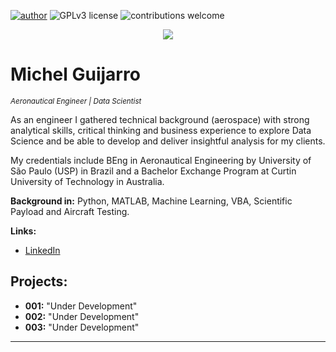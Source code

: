 [![author](https://img.shields.io/badge/python-3.7+-blue.svg)](https://www.python.org/downloads/release/python-365/)
![GPLv3 license](https://img.shields.io/badge/License-GPLv3-blue.svg)
![contributions welcome](https://img.shields.io/badge/contributions-welcome-brightgreen.svg?style=flat)

<p align="center">
  <img src="pic_git.png"
</p>

# Michel Guijarro
<sub>*Aeronautical Engineer | Data Scientist* </sub>

As an engineer I gathered technical background (aerospace) with strong analytical skills, critical thinking and business experience to explore Data Science and be able to develop and deliver insightful analysis for my clients. 

My credentials include BEng in Aeronautical Engineering by University of São Paulo (USP) in Brazil and a Bachelor Exchange Program at Curtin University of Technology in Australia.


**Background in:** Python, MATLAB, Machine Learning, VBA, Scientific Payload and Aircraft Testing.

**Links:**
* [LinkedIn](https://bit.ly/2Aasa7f)



## Projects:

* **001:** "Under Development"
* **002:** "Under Development"
* **003:** "Under Development"


---



